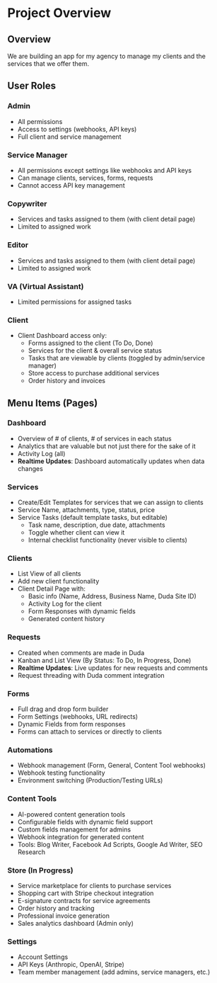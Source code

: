 # Project Overview

## Overview

We are building an app for my agency to manage my clients and the services that we offer them.

## User Roles

### Admin

- All permissions
- Access to settings (webhooks, API keys)
- Full client and service management

### Service Manager

- All permissions except settings like webhooks and API keys
- Can manage clients, services, forms, requests
- Cannot access API key management

### Copywriter

- Services and tasks assigned to them (with client detail page)
- Limited to assigned work

### Editor

- Services and tasks assigned to them (with client detail page)
- Limited to assigned work

### VA (Virtual Assistant)

- Limited permissions for assigned tasks

### Client

- Client Dashboard access only:
  - Forms assigned to the client (To Do, Done)
  - Services for the client & overall service status
  - Tasks that are viewable by clients (toggled by admin/service manager)
  - Store access to purchase additional services
  - Order history and invoices

## Menu Items (Pages)

### Dashboard

- Overview of # of clients, # of services in each status
- Analytics that are valuable but not just there for the sake of it
- Activity Log (all)
- **Realtime Updates**: Dashboard automatically updates when data changes

### Services

- Create/Edit Templates for services that we can assign to clients
- Service Name, attachments, type, status, price
- Service Tasks (default template tasks, but editable)
  - Task name, description, due date, attachments
  - Toggle whether client can view it
  - Internal checklist functionality (never visible to clients)

### Clients

- List View of all clients
- Add new client functionality
- Client Detail Page with:
  - Basic info (Name, Address, Business Name, Duda Site ID)
  - Activity Log for the client
  - Form Responses with dynamic fields
  - Generated content history

### Requests

- Created when comments are made in Duda
- Kanban and List View (By Status: To Do, In Progress, Done)
- **Realtime Updates**: Live updates for new requests and comments
- Request threading with Duda comment integration

### Forms

- Full drag and drop form builder
- Form Settings (webhooks, URL redirects)
- Dynamic Fields from form responses
- Forms can attach to services or directly to clients

### Automations

- Webhook management (Form, General, Content Tool webhooks)
- Webhook testing functionality
- Environment switching (Production/Testing URLs)

### Content Tools

- AI-powered content generation tools
- Configurable fields with dynamic field support
- Custom fields management for admins
- Webhook integration for generated content
- Tools: Blog Writer, Facebook Ad Scripts, Google Ad Writer, SEO Research

### Store (In Progress)

- Service marketplace for clients to purchase services
- Shopping cart with Stripe checkout integration
- E-signature contracts for service agreements
- Order history and tracking
- Professional invoice generation
- Sales analytics dashboard (Admin only)

### Settings

- Account Settings
- API Keys (Anthropic, OpenAI, Stripe)
- Team member management (add admins, service managers, etc.)
